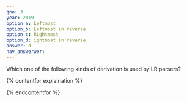 ```yaml
---
qno: 3
year: 2019
option_a: Leftmost
option_b: Leftmost in reverse
option_c: Rightmost
option_d: ightmost in reverse
answer: d
nav_answerwer:
---
```


Which one of the following kinds of derivation is used by LR parsers?

{% contentfor explaination %}

{% endcontentfor %}